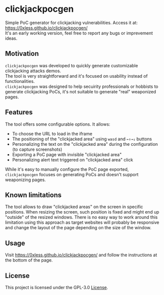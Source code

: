 # clickjackpocgen
Simple PoC generator for clickjacking vulnerabilities. Access it at: https://0xless.github.io/clickjackpocgen/  
It's an early working version, feel free to report any bugs or imprevement ideas.

## Motivation
`clickjackpocgen` was developed to quickly generate customizable clickjacking attacks demos.  
The tool is very straightforward and it's focused on usability instead of functionalities.  
`clickjackpocgen` was designed to help secuirity professionals or hobbists to generate clickjacking PoCs, it's not suitable to generate "real" weaponized pages.

## Features
The tool offers some configurable options. It allows:
- To choose the URL to load in the iframe
- The positioning of the "clickjacked area" using `wasd` and `←↑→↓` buttons
- Personalizing the text on the "clickjacked area" during the configuration (to capture screenshots)
- Exporting a PoC page with invisible "clickjacked area"
- Personalizing alert text triggered on "clickjacked area" click

While it's easy to manually configure the PoC page exported, `clickjackpocgen` focuses on generating PoCs and doesn't support weaponizing pages.

## Known limitations
The tool allows to draw "clickjacked areas" on the screen in specific positions.
When resizing the screen, such position is fixed and might end up "outside" of the resized windows.
There is no easy way to work around this limitation using this approach as target websites will probably be responsive and change the layout of the page depending on the size of the window.

## Usage
Visit https://0xless.github.io/clickjackpocgen/ and follow the instructions at the bottom of the page.

## License
This project is licensed under the GPL-3.0 [License](https://github.com/0xless/clickjackpocgen/blob/main/LICENSE).
